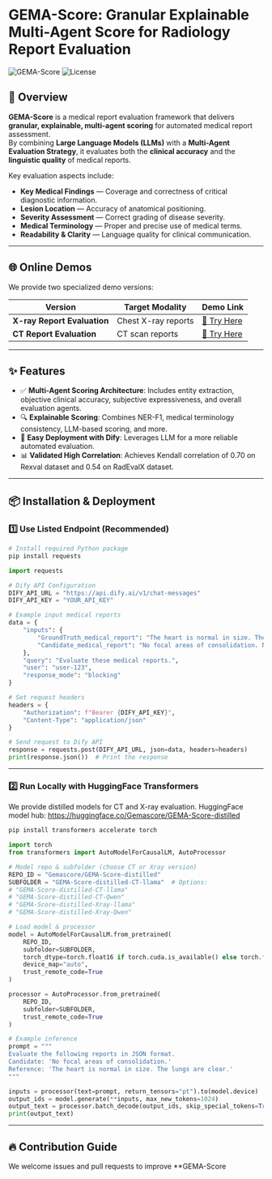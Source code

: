# GEMA-Score: Granular Explainable Multi-Agent Score for Radiology Report Evaluation

![GEMA-Score](https://img.shields.io/badge/GEMA-Score-blue.svg)
![License](https://img.shields.io/github/license/your-repo/GEMA-Score)

## 🚀 Overview  
**GEMA-Score** is a medical report evaluation framework that delivers **granular, explainable, multi-agent scoring** for automated medical report assessment.  
By combining **Large Language Models (LLMs)** with a **Multi-Agent Evaluation Strategy**, it evaluates both the **clinical accuracy** and the **linguistic quality** of medical reports.

Key evaluation aspects include:  
- **Key Medical Findings** — Coverage and correctness of critical diagnostic information.  
- **Lesion Location** — Accuracy of anatomical positioning.  
- **Severity Assessment** — Correct grading of disease severity.  
- **Medical Terminology** — Proper and precise use of medical terms.  
- **Readability & Clarity** — Language quality for clinical communication.  

---

## 🌐 Online Demos

We provide two specialized demo versions:  

| Version | Target Modality | Demo Link |
|---------|-----------------|-----------|
| **X-ray Report Evaluation** | Chest X-ray reports | [🔗 Try Here](https://udify.app/chat/jPOWanLUMb0NAeKI) |
| **CT Report Evaluation** | CT scan reports | [🔗 Try Here](https://udify.app/chat/KPay0RAm34UfMbG4) |

---

## ✨ Features
- ✅ **Multi-Agent Scoring Architecture**: Includes entity extraction, objective clinical accuracy, subjective expressiveness, and overall evaluation agents.
- 🔍 **Explainable Scoring**: Combines NER-F1, medical terminology consistency, LLM-based scoring, and more.
- 🤖 **Easy Deployment with Dify**: Leverages LLM for a more reliable automated evaluation.
- 📊 **Validated High Correlation**: Achieves Kendall correlation of 0.70 on Rexval dataset and 0.54 on RadEvalX dataset.

---

## 📦 Installation & Deployment

### 1️⃣ Use Listed Endpoint (Recommended)
```bash
# Install required Python package
pip install requests
```
```python
import requests

# Dify API Configuration
DIFY_API_URL = "https://api.dify.ai/v1/chat-messages"
DIFY_API_KEY = "YOUR_API_KEY"

# Example input medical reports
data = {
    "inputs": {
        "GroundTruth_medical_report": "The heart is normal in size. The lungs are clear.",
        "Candidate_medical_report": "No focal areas of consolidation. No pleural effusions."
    },
    "query": "Evaluate these medical reports.",
    "user": "user-123",
    "response_mode": "blocking"
}

# Set request headers
headers = {
    "Authorization": f"Bearer {DIFY_API_KEY}",
    "Content-Type": "application/json"
}

# Send request to Dify API
response = requests.post(DIFY_API_URL, json=data, headers=headers)
print(response.json())  # Print the response
```

---

### 2️⃣ Run Locally with HuggingFace Transformers
We provide distilled models for CT and X-ray evaluation.
HuggingFace model hub: https://huggingface.co/Gemascore/GEMA-Score-distilled
```bash
pip install transformers accelerate torch
```
```python
import torch
from transformers import AutoModelForCausalLM, AutoProcessor

# Model repo & subfolder (choose CT or Xray version)
REPO_ID = "Gemascore/GEMA-Score-distilled"
SUBFOLDER = "GEMA-Score-distilled-CT-llama"  # Options: 
# "GEMA-Score-distilled-CT-llama"
# "GEMA-Score-distilled-CT-Qwen"
# "GEMA-Score-distilled-Xray-llama"
# "GEMA-Score-distilled-Xray-Qwen"

# Load model & processor
model = AutoModelForCausalLM.from_pretrained(
    REPO_ID,
    subfolder=SUBFOLDER,
    torch_dtype=torch.float16 if torch.cuda.is_available() else torch.float32,
    device_map="auto",
    trust_remote_code=True
)

processor = AutoProcessor.from_pretrained(
    REPO_ID,
    subfolder=SUBFOLDER,
    trust_remote_code=True
)

# Example inference
prompt = """
Evaluate the following reports in JSON format.
Candidate: 'No focal areas of consolidation.'
Reference: 'The heart is normal in size. The lungs are clear.'
"""

inputs = processor(text=prompt, return_tensors="pt").to(model.device)
output_ids = model.generate(**inputs, max_new_tokens=1024)
output_text = processor.batch_decode(output_ids, skip_special_tokens=True)[0]
print(output_text)
```
---

## 🔥 Contribution Guide
We welcome issues and pull requests to improve **GEMA-Score
